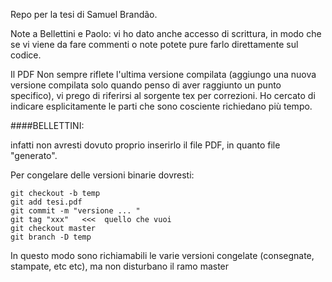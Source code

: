 Repo per la tesi di Samuel Brandão.

Note a Bellettini e Paolo: vi ho dato anche accesso di scrittura, 
in modo che se vi viene da fare commenti o note potete pure farlo direttamente sul codice.

Il PDF Non sempre riflete l'ultima versione compilata (aggiungo una nuova versione compilata solo 
quando penso di aver raggiunto un punto specifico), 
vi prego di riferirsi al sorgente tex per correzioni. Ho cercato di indicare esplicitamente le parti
che sono cosciente richiedano più tempo.

####BELLETTINI: 

infatti non avresti dovuto proprio inserirlo il file PDF, in quanto file "generato".

Per congelare delle versioni binarie dovresti:

    git checkout -b temp
    git add tesi.pdf
    git commit -m "versione ... "
    git tag "xxx"   <<<  quello che vuoi
    git checkout master
    git branch -D temp

In questo modo sono richiamabili le varie versioni congelate (consegnate, stampate, etc etc), ma non disturbano il ramo master

